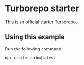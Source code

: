 # Turborepo starter

This is an official starter Turborepo.

## Using this example

Run the following command:

```sh
npx create-turbo@latest
```

<!-- TODO: 
- Check if email is valid in create and login -->
